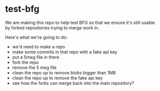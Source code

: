 # test-bfg

We are making this repo to help test BFG so that we ensure it's still usable by forked repositories trying to merge work in.

Here's what we're going to do:

- we'd need to make a repo
- make some commits in that repo with a fake api key
- put a 5meg file in there
- fork the repo
- remove the 5 meg file
- clean the repo up to remove blobs bigger than 1MB
- clean the repo up to remove the fake api key
- see how the forks can merge back into the main repository?
